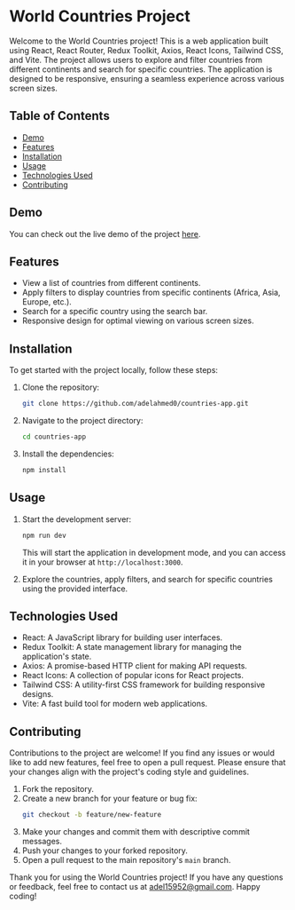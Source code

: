 # World Countries Project

Welcome to the World Countries project! This is a web application built using React, React Router, Redux Toolkit, Axios, React Icons, Tailwind CSS, and Vite. The project allows users to explore and filter countries from different continents and search for specific countries. The application is designed to be responsive, ensuring a seamless experience across various screen sizes.

## Table of Contents

- [Demo](#demo)
- [Features](#features)
- [Installation](#installation)
- [Usage](#usage)
- [Technologies Used](#technologies-used)
- [Contributing](#contributing)

## Demo

You can check out the live demo of the project [here](https://countries-app-iota-dusky.vercel.app/).

## Features

- View a list of countries from different continents.
- Apply filters to display countries from specific continents (Africa, Asia, Europe, etc.).
- Search for a specific country using the search bar.
- Responsive design for optimal viewing on various screen sizes.

## Installation

To get started with the project locally, follow these steps:

1. Clone the repository:

   ```bash
   git clone https://github.com/adelahmed0/countries-app.git
   ```

2. Navigate to the project directory:

   ```bash
   cd countries-app
   ```

3. Install the dependencies:

   ```bash
   npm install
   ```

## Usage

1. Start the development server:

   ```bash
   npm run dev
   ```

   This will start the application in development mode, and you can access it in your browser at `http://localhost:3000`.

2. Explore the countries, apply filters, and search for specific countries using the provided interface.

## Technologies Used

- React: A JavaScript library for building user interfaces.
- Redux Toolkit: A state management library for managing the application's state.
- Axios: A promise-based HTTP client for making API requests.
- React Icons: A collection of popular icons for React projects.
- Tailwind CSS: A utility-first CSS framework for building responsive designs.
- Vite: A fast build tool for modern web applications.

## Contributing

Contributions to the project are welcome! If you find any issues or would like to add new features, feel free to open a pull request. Please ensure that your changes align with the project's coding style and guidelines.

1. Fork the repository.
2. Create a new branch for your feature or bug fix:
   ```bash
   git checkout -b feature/new-feature
   ```
3. Make your changes and commit them with descriptive commit messages.
4. Push your changes to your forked repository.
5. Open a pull request to the main repository's `main` branch.



Thank you for using the World Countries project! If you have any questions or feedback, feel free to contact us at adel15952@gmail.com. Happy coding!
